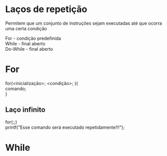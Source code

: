 # Laços de repetição

Permitem que um conjunto de instruções sejam executadas até que ocorra uma certa condição

For - condição predefinida\
While  - final aberto\
Do-While - final aberto

# For

  for(<inicialização>; <condição>; <incremento>){\
    comando;\
  }
## Laço infinito
for(;;)\
printf("Esse comando será executado repetidamente!!!");

# While
